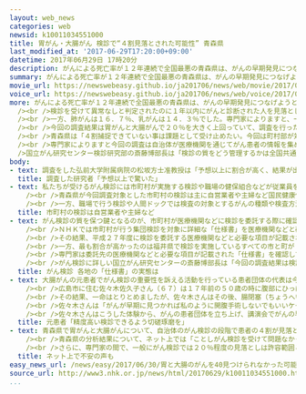 ```yaml
---
layout: web_news
categories: web
newsid: k10011034551000
title: 胃がん・大腸がん 検診で“４割見落とされた可能性” 青森県
last_modified_at: '2017-06-29T17:20:00+09:00'
datetime: 2017年06月29日 17時20分
description: がんによる死亡率が１２年連続で全国最悪の青森県は、がんの早期発見につなげようと県内の１０の町と村で自治体のがん検診を受けた人を対象に調査したところ、胃がんと大腸がんについて検診の段階で患者の４割が見落とされていた可能性があることを示す分析結果をまとめました。がん検診の質を県が主体となって調べたのは今回が全国で初めてで、専門家はがん検診は早期発見に極めて重要だとしたうえで「がん検診の質が保たれているのかどうか、ほかの都道府県でも同様の調査を行い検証すべきだ」と指摘しています。
summary: がんによる死亡率が１２年連続で全国最悪の青森県は、がんの早期発見につなげようと県内の１０の町と村で自治体のがん検診を受けた人を対象に調査したところ、胃がんと大腸がんについて検診の段階で患者の４割が見落とされていた可能性があることを示す分析結果をまとめました。がん検診の質を県が主体となって調べたのは今回が全国で初めてで、専門家はがん検診は早期発見に極めて重要だとしたうえで「がん検診の質が保たれているのかどうか、ほかの都道府県でも同様の調査を行い検証すべきだ」と指摘しています。
movie_url: https://newswebeasy.github.io/ja201706/news/web/movie/2017/06/30/k10011034551000.mp4
voice_url: https://newswebeasy.github.io/ja201706/news/web/voice/2017/06/30/k10011034551000.mp3
more: がんによる死亡率が１２年連続で全国最悪の青森県は、がんの早期発見につなげようと胃がん、大腸がん、子宮頸がん、肺がん、乳がんの５つのがんについて、平成２３年度に自治体によるがん検診を受けた県内１０の町と村の住民延べ２万５０００人を対象にその後の経過を調べました。<br
  /><br />検診を受けて異常なしと判定されたのに１年以内にがんと診断された人を見落としの可能性があると定義し、その割合を調べたところ、検診の段階でがんを見落とされた可能性がある人はバリウムによるＸ線検査を行った胃がんで４０％、便に含まれる血を調べる「便潜血検査」を行った大腸がんで４２．９％、子宮の入り口の細胞を調べた子宮頸がんで２８．６％に上ることを示す分析結果がまとまりました。<br
  /><br />一方、肺がんは１６．７％、乳がんは１４．３％でした。専門家によりますと、一般にがん検診では２０％程度の見落としは許容範囲と考えられているということです。がんの発見率を１００％にしようとすると、がんでない多くの人に本来必要でない精密検査を行うことで結果として健康被害を引き起こすおそれがあるためで、２０％程度であれば多くの場合、初期のがんでもあり次回の検診で見つければ影響も少ないためだということです。<br
  /><br />今回の調査結果は胃がんと大腸がんで２０％を大きく上回っていて、調査を行った弘前大学の松坂方士准教授は「４割というのは驚きでがんによる死亡率が高い原因の１つの可能性がある。がん検診は極めて重要な対策なので、今後は受診率を上げるとともに検診の質を高めていく取り組みを進める必要がある」と話しています。<br
  /><br />青森県は「４割捕捉できていない事は課題として受け止めたい。今回は町村部が対象でまだサンプル数が少ないので、今後、市部も含め複数年度調査を行いがん検診の質の向上に努めたい」と話しています。<br
  /><br />専門家によりますと今回の調査は自治体が医療機関を通じてがん患者の情報を集める「地域がん登録」システムのデータが整ってきたことなどで可能になったもので、県が主体となった調査は全国でも初めてです。<br
  />国立がん研究センター検診研究部の斎藤博部長は「検診の質をどう管理するかは全国共通の課題でほかの自治体でも同様の検証を行うべきだ」と指摘しています。
body:
- text: 調査をした弘前大学附属病院の松坂方士准教授は「予想以上に割合が高く、結果が出た時は驚いた。背景の１つには実施主体である市町村が検診を委託する際に『これまでどおりの形でやってください』と具体的な方法を示さず契約しているところが多く、検診の質を保つという部分に考えが及んでいなかったことがある。がんで亡くなる人を減らすうえで、がん検診は極めて重要な対策なので、今後は受診率を上げるとともに検診の質を高めていく取り組みを進める必要がある」と話しています。
  title: 調査した研究者「予想以上で驚いた」
- text: 私たちが受けるがん検診には市町村が実施する検診や職場の健保組合などが従業員を対象に実施する検診のほか、個人で受ける人間ドックなどがあります。<br
    /><br />青森県が今回調査対象とした市町村の検診は主に自営業者や主婦など国民健康保険の加入者や職場で検診を受ける機会がない会社員などを対象に行われています。市町村が実施する検診は主に胃がん、大腸がん、肺がん、乳がん、それに子宮頸がんの５つのがんについて、対象となる年齢などを定めて実施されていて、国の調査によりますと平成２７年度は全国で延べ２５００万人以上が受けています。<br
    /><br />一方、職場で行う検診や人間ドックでは検査の対象とするがんの種類や検査方法がさまざまであるうえ、自治体が検診のデータを把握する仕組みがほとんど整っていないため、専門家は検診の質について検証するのが難しいとしています。
  title: 市町村の検診は自営業者や主婦など
- text: がん検診の質を保つ鍵となるのが、市町村が医療機関などに検診を委託する際に確認することになっている「仕様書」と呼ばれる書類です。<br /><br />国が示した検診の指針などでは市町村は委託する医療機関などと「仕様書」で検査の手順や方法を確認し、検診の質が下がらないようにすることが求められています。「仕様書」には胃がんの検診の場合、検査に使う造影剤のバリウムの濃度や、エックス線を体に照射する角度などが定められているほか、大腸がんでは検査する試料を冷蔵庫などで保管すること、また、検査方法や記録に残す項目などが定められているなど、５つのがんごとに検査や手順を細かく盛り込むことになっています。<br
    /><br />ＮＨＫでは市町村が行う集団検診を対象に詳細な「仕様書」を医療機関などと確認しているか、実態を調べるアンケート調査を全国の都道府県に行ったところ、北海道と新潟県を除く４５の都府県から回答を得ました。<br
    /><br />その結果、平成２７年度に検診を委託する医療機関などと必要な項目が記載された詳細な「仕様書」を確認していた市町村の割合は４９．５％と半分以下で、都府県別に見ますと、最も割合が低かったのは山口県で１１．２％、次いで秋田県が１６％、青森県が１７．５％などとなっていました。<br
    /><br />一方、最も割合が高かったのは福井県で検診を実施しているすべての市と町が「仕様書」を確認していました。次いで奈良県と愛媛県が９０％、香川県が８７．８％などとなっています。<br
    /><br />専門家は委託先の医療機関などと必要な項目が記載された「仕様書」を確認していない市町村では検診の質が保たれているか検証する必要があると指摘しています。<br
    /><br />がん検診に詳しい国立がん研究センターの斎藤博部長は「今回の調査結果は検診の実施主体の市町村の大半が検診の質の重要性を理解しておらず、対策が立ち後れているという実態を反映したものだ。検診で死亡率を下げられるかどうかは検診の質で決まると言っていい。仕様書は検診の質を保つうえで最低限の項目なので、各自治体は１００％実施できるよう取り組んでほしい」と指摘しています。
  title: がん検診 各地の「仕様書」の実態は
- text: 大腸がんの元患者でがん検診の重要性を訴える活動を行っている患者団体の代表は今回の調査結果について「早期発見は最も大切なことで、精度の高い検診ができるよう切磋琢磨（せっさたくま）してほしい」と話しています。<br
    /><br />広島市に住む佐々木佐久子さん（６７）は１７年前の５０歳の時に腹部にひっぱられるような痛みを感じ、病院を受診したところ大腸がんが見つかりました。がんはすでにリンパ節に転移していて、大がかりな開腹手術と３年間の抗がん剤治療を続けました。<br
    /><br />その結果、一命はとりとめましたが、佐々木さんはその後、腸閉塞（ちょうへいそく）を起こしやすくなり、入退院を繰り返していて、がんを早期に発見する大切さを痛感しているといいます。<br
    /><br />佐々木さんは「がんが早期に見つかれば私のように開腹手術しないでもいいケースもあり、すぐ日常に戻れることもある。それだけに検診は大事だし、早期発見がとても大切だと思います」と話しています。<br
    /><br />佐々木さんはこうした体験から、がんの患者団体を立ち上げ、講演会でがんの早期発見のために検診を受けるよう市民に呼びかけたり、広島県のがん対策推進委員会のメンバーとして、がん検診の充実を県の方針に盛り込むよう訴えるなど、活動を続けてきました。そのため、佐々木さんは今回の調査結果について「正直すごくショックでした。検診を受けるよう各地で講演しているところなので衝撃でした。検診を受ける時にはすごく勇気がいるものです。医療機関にはより精度の高い検診ができることを求めます。お互いに勉強しあって切磋琢磨してほしい」と話していました。
  title: 元患者「精度高い検診できるよう切磋琢磨を」
- text: 青森県で胃がんと大腸がんについて、自治体のがん検診の段階で患者の４割が見落とされていた可能性があることを示す分析結果がまとまったことについてネット上では「青森県だけの問題なのか」などと不安の声が広がっています。<br
    /><br />青森県の分析結果について、ネット上では「ことしがん検診を受けて問題なかったけれど安心できない」とか、「人間ドックでも見落とされた割合は同じなのだろうか」といった不安の声が広がっています。また「青森県だけの問題ではないと思う。対策が必要だ」とか「ＡＩなどを使えば検診の精度を上げられるのではないか」などといった検診の質の向上を求める投稿も見られました。<br
    /><br />さらに、専門家の間で、一般にがん検診では２０％程度の見落としは許容範囲と考えられているということについても「初期のがんを発見したいから検診を受けているのに見落としに許容範囲があるというのはおかしい」などといった投稿も見られました。
  title: ネット上で不安の声も
easy_news_url: /news/easy/2017/06/30/胃と大腸のがんを40見つけられなかった可能性-青森県/
source_url: http://www3.nhk.or.jp/news/html/20170629/k10011034551000.html
...
```

